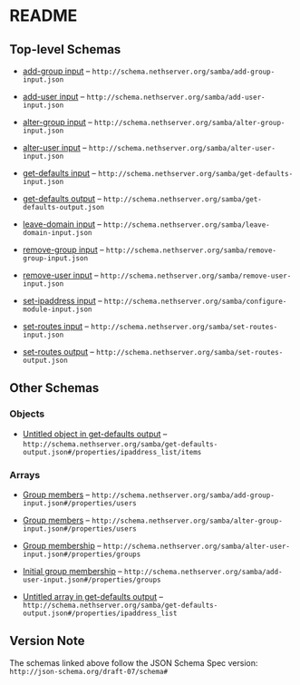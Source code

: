 # README

## Top-level Schemas

*   [add-group input](./add-group-input.md "Add a group of users to the AD database") – `http://schema.nethserver.org/samba/add-group-input.json`

*   [add-user input](./add-user-input.md "Add a user to the AD database") – `http://schema.nethserver.org/samba/add-user-input.json`

*   [alter-group input](./alter-group-input.md "Alter an existing group of users") – `http://schema.nethserver.org/samba/alter-group-input.json`

*   [alter-user input](./alter-user-input.md "Alter an existing user") – `http://schema.nethserver.org/samba/alter-user-input.json`

*   [get-defaults input](./get-defaults-input.md "Compute the values that suit the configure-module action input") – `http://schema.nethserver.org/samba/get-defaults-input.json`

*   [get-defaults output](./get-defaults-output.md "Return values that suit the configure-module action input") – `http://schema.nethserver.org/samba/get-defaults-output.json`

*   [leave-domain input](./leave-domain-input.md "Remove the DC from an Active Directory domain") – `http://schema.nethserver.org/samba/leave-domain-input.json`

*   [remove-group input](./remove-group-input.md "Remove an existing group of users") – `http://schema.nethserver.org/samba/remove-group-input.json`

*   [remove-user input](./remove-user-input.md "Remove an existing user") – `http://schema.nethserver.org/samba/remove-user-input.json`

*   [set-ipaddress input](./configure-module-input.md "Change the DC IP address") – `http://schema.nethserver.org/samba/configure-module-input.json`

*   [set-routes input](./set-routes-input.md "Decide if DC traffic is routed through the cluster VPN") – `http://schema.nethserver.org/samba/set-routes-input.json`

*   [set-routes output](./set-routes-output.md "Just an empty object, representing a successful response") – `http://schema.nethserver.org/samba/set-routes-output.json`

## Other Schemas

### Objects

*   [Untitled object in get-defaults output](./get-defaults-output-properties-ipaddress_list-items.md) – `http://schema.nethserver.org/samba/get-defaults-output.json#/properties/ipaddress_list/items`

### Arrays

*   [Group members](./add-group-input-properties-group-members.md) – `http://schema.nethserver.org/samba/add-group-input.json#/properties/users`

*   [Group members](./alter-group-input-properties-group-members.md) – `http://schema.nethserver.org/samba/alter-group-input.json#/properties/users`

*   [Group membership](./alter-user-input-properties-group-membership.md "Set the user as a member of the given list of groups") – `http://schema.nethserver.org/samba/alter-user-input.json#/properties/groups`

*   [Initial group membership](./add-user-input-properties-initial-group-membership.md "Set the user as a member of the given list of groups") – `http://schema.nethserver.org/samba/add-user-input.json#/properties/groups`

*   [Untitled array in get-defaults output](./get-defaults-output-properties-ipaddress_list.md) – `http://schema.nethserver.org/samba/get-defaults-output.json#/properties/ipaddress_list`

## Version Note

The schemas linked above follow the JSON Schema Spec version: `http://json-schema.org/draft-07/schema#`
